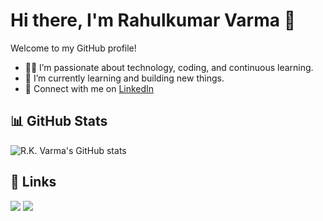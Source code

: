 # Hi there, I'm Rahulkumar Varma 👋

Welcome to my GitHub profile!

- 👨‍💻 I’m passionate about technology, coding, and continuous learning.
- 🌱 I’m currently learning and building new things.
- 💼 Connect with me on [LinkedIn](https://www.linkedin.com/in/rkvarma4518/)

<!--
**rkvarma4518/rkvarma4518** is a ✨ _special_ ✨ repository because its `README.md` (this file) appears on your GitHub profile.
You can add a short bio, your skills, favorite projects, and more!
-->

## 📊 GitHub Stats

![R.K. Varma's GitHub stats](https://github-readme-stats.vercel.app/api?username=rkvarma4518&show_icons=true&theme=radical)

## 🔗 Links

[<img target="_blank" src="https://img.icons8.com/cotton/64/000000/whatsapp--v4.png"/>](https://wa.me/918329806079)  [<img target="_blank" src="https://img.icons8.com/doodle/64/000000/linkedin-circled.png"/>](https://www.linkedin.com/in/rkvarma4518/) 
